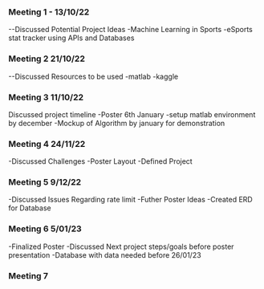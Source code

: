 ### Meeting 1 - 13/10/22

--Discussed Potential Project Ideas
-Machine Learning in Sports
-eSports stat tracker using APIs and Databases

### Meeting 2  21/10/22

--Discussed Resources to be used
-matlab
-kaggle

### Meeting 3 11/10/22

Discussed project timeline
-Poster 6th January
-setup matlab environment by december
-Mockup of Algorithm by january for demonstration

### Meeting 4 24/11/22

-Discussed Challenges
-Poster Layout
-Defined Project

### Meeting 5 9/12/22

-Discussed Issues Regarding rate limit
-Futher Poster Ideas
-Created ERD for Database

### Meeting 6 5/01/23

-Finalized Poster
-Discussed Next project steps/goals before poster presentation
-Database with data needed before 26/01/23

### Meeting 7 
